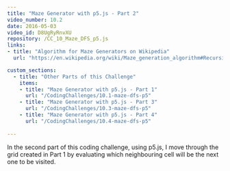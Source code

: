 ```yaml
---
title: "Maze Generator with p5.js - Part 2"
video_number: 10.2
date: 2016-05-03
video_id: D8UgRyRnvXU
repository: /CC_10_Maze_DFS_p5.js
links:
- title: "Algorithm for Maze Generators on Wikipedia"  
  url: "https://en.wikipedia.org/wiki/Maze_generation_algorithm#Recursive_backtracker"

custom_sections:
  - title: "Other Parts of this Challenge"
    items:
    - title: "Maze Generator with p5.js - Part 1" 
      url: "/CodingChallenges/10.1-maze-dfs-p5"
    - title: "Maze Generator with p5.js - Part 3" 
      url: "/CodingChallenges/10.3-maze-dfs-p5"  
    - title: "Maze Generator with p5.js - Part 4" 
      url: "/CodingChallenges/10.4-maze-dfs-p5"    
  
---
```


In the second part of this coding challenge, using p5.js, I move through the grid created in Part 1 by evaluating which neighbouring cell will be the next one to be visited.

